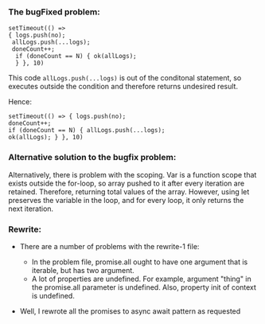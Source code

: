 ### The bugFixed problem:

```
setTimeout(() =>
{ logs.push(no);
 allLogs.push(...logs);
 doneCount++;
  if (doneCount == N) { ok(allLogs);
  } }, 10)
```

This code `allLogs.push(...logs)` is out of the conditonal statement, so executes outside the condition and therefore returns undesired result.

Hence:

```
setTimeout(() => { logs.push(no);
doneCount++;
if (doneCount == N) { allLogs.push(...logs);
ok(allLogs); } }, 10)

```

### Alternative solution to the bugfix problem:

Alternatively, there is problem with the scoping. Var is a function scope that exists outside the for-loop, so array pushed to it after every iteration are retained. Therefore, returning total values of the array. However, using let preserves the variable in the loop, and for every loop, it only returns the next iteration.

### Rewrite:

- There are a number of problems with the rewrite-1 file:

  - In the problem file, promise.all ought to have one argument that is iterable, but has two argument.
  - A lot of properties are undefined. For example, argument "thing" in the promise.all parameter is undefined. Also, property init of context is undefined.

- Well, I rewrote all the promises to async await pattern as requested
